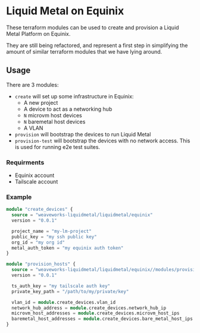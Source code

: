 # Liquid Metal on Equinix

These terraform modules can be used to create and provision a Liquid Metal
Platform on Equinix.

They are still being refactored, and represent a first step in simplifying
the amount of similar terraform modules that we have lying around.

## Usage

There are 3 modules:
- `create` will set up some infrastructure in Equinix:
	- A new project
	- A device to act as a networking hub
	- `N` microvm host devices
	- `N` baremetal host devices
	- A VLAN
- `provision` will bootstrap the devices to run Liquid Metal
- `provision-test` will bootstrap the devices with no network access. This is
	used for running e2e test suites.

### Requirments

- Equinix account
- Tailscale account

### Example

```terraform
module "create_devices" {
  source = "weaveworks-liquidmetal/liquidmetal/equinix"
  version = "0.0.1"

  project_name = "my-lm-project"
  public_key = "my ssh public key"
  org_id = "my org id"
  metal_auth_token = "my equinix auth token"
}

module "provision_hosts" {
  source = "weaveworks-liquidmetal/liquidmetal/equinix//modules/provision"
  version = "0.0.1"

  ts_auth_key = "my tailscale auth key"
  private_key_path = "/path/to/my/private/key"

  vlan_id = module.create_devices.vlan_id
  network_hub_address = module.create_devices.network_hub_ip
  microvm_host_addresses = module.create_devices.microvm_host_ips
  baremetal_host_addresses = module.create_devices.bare_metal_host_ips
}
```
